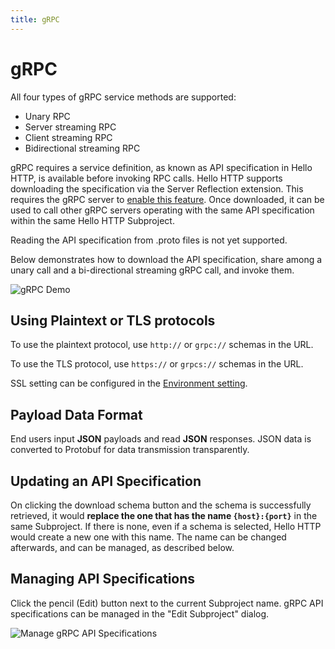 ```yaml
---
title: gRPC
---
```


# gRPC

All four types of gRPC service methods are supported:
- Unary RPC
- Server streaming RPC
- Client streaming RPC
- Bidirectional streaming RPC

gRPC requires a service definition, as known as API specification in Hello HTTP, is available before invoking RPC calls.
Hello HTTP supports downloading the specification via the Server Reflection extension. This requires the gRPC server to
[enable this feature](https://github.com/grpc/grpc/blob/master/doc/server_reflection_tutorial.md). Once downloaded, it can be used to call other gRPC servers operating with the same API
specification within the same Hello HTTP Subproject.

Reading the API specification from .proto files is not yet supported.

Below demonstrates how to download the API specification, share among a unary call and a bi-directional streaming gRPC
call, and invoke them.

![gRPC Demo](../grpc.gif)

## Using Plaintext or TLS protocols
To use the plaintext protocol, use `http://` or `grpc://` schemas in the URL.

To use the TLS protocol, use `https://` or `grpcs://` schemas in the URL.

SSL setting can be configured in the [Environment setting](../features/environments).

## Payload Data Format
End users input **JSON** payloads and read **JSON** responses.
JSON data is converted to Protobuf for data transmission transparently.

## Updating an API Specification

On clicking the download schema button and the schema is successfully retrieved, it would **replace the one that has the
name `{host}:{port}`** in the same Subproject. If there is none, even if a schema is selected, Hello HTTP would create a
new one with this name. The name can be changed afterwards, and can be managed, as described below.

## Managing API Specifications

Click the pencil (Edit) button next to the current Subproject name. gRPC API specifications can be managed in the
"Edit Subproject" dialog.

![Manage gRPC API Specifications](../manage-grpc-apispec.gif)

